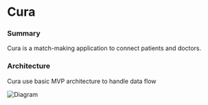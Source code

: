 # Cura

### Summary

Cura is a match-making application to connect patients and doctors.

### Architecture

Cura use basic MVP architecture to handle data flow

<img src="https://github.com/hieumai/cura/blob/master/docs/images/architecture.png" alt="Diagram"/>